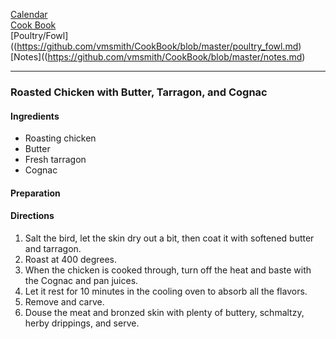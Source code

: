 [Calendar]()   
[Cook Book](https://github.com/vmsmith/CookBook/blob/master/README.md)  
[Poultry/Fowl]((https://github.com/vmsmith/CookBook/blob/master/poultry_fowl.md)
[Notes]((https://github.com/vmsmith/CookBook/blob/master/notes.md)   

-----   

### Roasted Chicken with Butter, Tarragon, and Cognac   

#### Ingredients    
* Roasting chicken   
* Butter   
* Fresh tarragon   
* Cognac   


#### Preparation    



#### Directions    
1. Salt the bird, let the skin dry out a bit, then coat it with softened butter and tarragon.  
2. Roast at 400 degrees.   
3. When the chicken is cooked through, turn off the heat and baste with the Cognac and pan juices.   
4. Let it rest for 10 minutes in the cooling oven to absorb all the flavors.   
5. Remove and carve.   
6. Douse the meat and bronzed skin with plenty of buttery, schmaltzy, herby drippings, and serve.    
